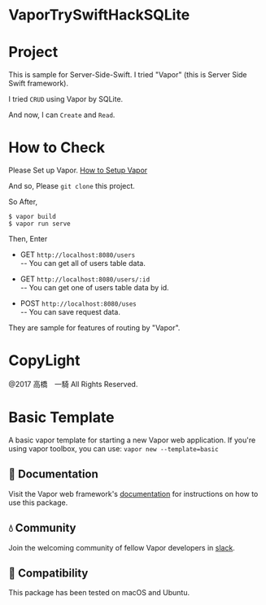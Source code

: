 # VaporTrySwiftHackSQLite

# Project
This is sample for Server-Side-Swift.
I tried "Vapor" (this is Server Side Swift framework).

I tried `CRUD` using Vapor by SQLite.

And now, I can `Create` and `Read`.

# How to Check

Please Set up Vapor.
[How to Setup Vapor](https://vapor.github.io/documentation/)

And so, Please `git clone` this project.

So After,

```
$ vapor build
$ vapor run serve
``` 

Then, Enter 
- GET `http://localhost:8080/users`  
-- You can get all of users table data.


- GET `http://localhost:8080/users/:id`  
-- You can get one of users table data by id.


- POST `http://localhost:8080/uses`  
-- You can save request data.

They are sample for features of routing by "Vapor".

# CopyLight
@2017 高橋　一騎 All Rights Reserved.

# Basic Template

A basic vapor template for starting a new Vapor web application. If you're using vapor toolbox, you can use: `vapor new --template=basic`

## 📖 Documentation

Visit the Vapor web framework's [documentation](http://docs.vapor.codes) for instructions on how to use this package.

## 💧 Community

Join the welcoming community of fellow Vapor developers in [slack](http://vapor.team).

## 🔧 Compatibility

This package has been tested on macOS and Ubuntu.
